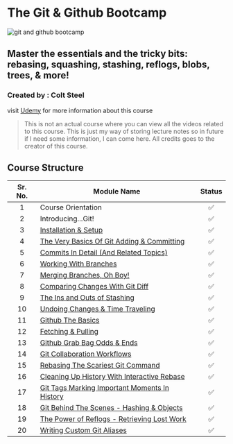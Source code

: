 # The Git & Github Bootcamp

![git and github bootcamp](https://user-images.githubusercontent.com/50626798/232147152-51430e80-60a3-4c8b-8aec-42be6d39ebc5.jpg)

## Master the essentials and the tricky bits: rebasing, squashing, stashing, reflogs, blobs, trees, & more!

### Created by : Colt Steel

visit [Udemy](https://www.udemy.com/course/git-and-github-bootcamp/) for more information about this course

> This is not an actual course where you can view all the videos related to this course. This is just my way of storing lecture notes so in future if I need some information, I can come here.
> All credits goes to the creator of this course.

## Course Structure

| Sr. No. | Module Name                                                                                                          | Status |
| :-----: | -------------------------------------------------------------------------------------------------------------------- | :----: |
|    1    | Course Orientation                                                                                                   |   ✅   |
|    2    | Introducing...Git!                                                                                                   |   ✅   |
|    3    | [Installation & Setup](https://github.com/kiranbansode/learn-git-and-github/tree/master/03)                          |   ✅   |
|    4    | [The Very Basics Of Git Adding & Committing](https://github.com/kiranbansode/learn-git-and-github/tree/master/04)    |   ✅   |
|    5    | [Commits In Detail (And Related Topics)](https://github.com/kiranbansode/learn-git-and-github/tree/master/05)        |   ✅   |
|    6    | [Working With Branches](https://github.com/kiranbansode/learn-git-and-github/tree/master/06)                         |   ✅   |
|    7    | [Merging Branches, Oh Boy!](https://github.com/kiranbansode/learn-git-and-github/tree/master/07)                     |   ✅   |
|    8    | [Comparing Changes With Git Diff](https://github.com/kiranbansode/learn-git-and-github/tree/master/08)               |   ✅   |
|    9    | [The Ins and Outs of Stashing](https://github.com/kiranbansode/learn-git-and-github/tree/master/09)                  |   ✅   |
|   10    | [Undoing Changes & Time Traveling](https://github.com/kiranbansode/learn-git-and-github/tree/master/10)              |   ✅   |
|   11    | [Github The Basics](https://github.com/kiranbansode/learn-git-and-github/tree/master/11)                             |   ✅   |
|   12    | [Fetching & Pulling](https://github.com/kiranbansode/learn-git-and-github/tree/master/12)                            |   ✅   |
|   13    | [Github Grab Bag Odds & Ends](https://github.com/kiranbansode/learn-git-and-github/tree/master/13)                   |   ✅   |
|   14    | [Git Collaboration Workflows](https://github.com/kiranbansode/learn-git-and-github/tree/master/14)                   |   ✅   |
|   15    | [Rebasing The Scariest Git Command](https://github.com/kiranbansode/learn-git-and-github/tree/master/15)             |   ✅   |
|   16    | [Cleaning Up History With Interactive Rebase](https://github.com/kiranbansode/learn-git-and-github/tree/master/16)   |   ✅   |
|   17    | [Git Tags Marking Important Moments In History](https://github.com/kiranbansode/learn-git-and-github/tree/master/17) |   ✅   |
|   18    | [Git Behind The Scenes - Hashing & Objects](https://github.com/kiranbansode/learn-git-and-github/tree/master/18)     |   ✅   |
|   19    | [The Power of Reflogs - Retrieving Lost Work](https://github.com/kiranbansode/learn-git-and-github/tree/master/19)   |   ✅   |
|   20    | [Writing Custom Git Aliases](https://github.com/kiranbansode/learn-git-and-github/tree/master/20)                    |   ✅   |
